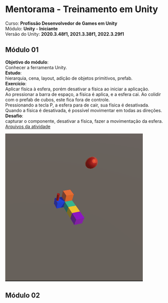 # Mentorama - Treinamento em Unity

Curso: **Profissão Desenvolvedor de Games em Unity**<br />
Módulo: **Unity - Iniciante**<br />
Versão do Unity: **2020.3.48f1, 2021.3.38f1, 2022.3.29f1**<br />

## Módulo 01
<strong>Objetivo do módulo</strong>:<br/> Conhecer a ferramenta Unity.<br/>
<strong>Estudo</strong>:<br/> hierarquia, cena, layout, adição de objetos primitivos, prefab.<br/>
<strong>Exercício</strong>:<br/> Aplicar física à esfera, porém desativar a física ao iniciar a aplicação. <br/>Ao pressionar a barra
de espaço, a física é aplica, e a esfera cai. Ao colidir com o prefab de cubos, este fica fora de controle.<br/>
Pressionando a tecla P, a esfera para de cair, sua física é desativada.<br/>
Quando a física é desativada, é possível movimentar em todas as direções.<br/>
<strong>Desafio</strong>:<br/> capturar o componente, desativar a física, fazer a movimentação da esfera.<br/>
[Arquivos da atividade](https://github.com/andrebronca/unity-mentorama-iniciante/blob/andre_pc_pti/modulo01/README.md)

<img src="/modulo01/mentorama_mod1_rigidbody_collider_material_keypress.gif" alt="Uso de física, material e controle de teclas"/>

## Módulo 02


